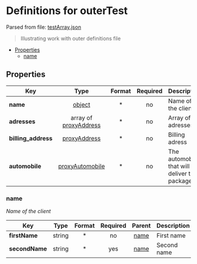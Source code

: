 # __Definitions for outerTest__

Parsed from file: [testArray.json](https://github.com/McCastles/JMC/blob/master/examples/outer/testArray.json)
> Illustrating work with outer definitions file
* [Properties](#properties)
	* [name](#name)
## __Properties__
|Key|Type|Format|Required|Description|
|-|:-:|:-:|:-:|-|
|__name__|[object](#name)|*|no|Name of the client|
|__adresses__|array of [proxyAddress](./definitions/proxy.md#proxyAddress)|*|no|Array of adresses|
|__billing_address__|[proxyAddress](./definitions/proxy.md#proxyAddress)|*|no|Billing adress|
|__automobile__|[proxyAutomobile](./definitions/proxy.md#proxyAutomobile)|*|no|The automobile that will deliver the package|
### __name__
_Name of the client_

|Key|Type|Format|Required|Parent|Description|
|-|:-:|:-:|:-:|:-:|-|
|__firstName__|string|*|no|[name](#name)|First name|
|__secondName__|string|*|yes|[name](#name)|Second name|
